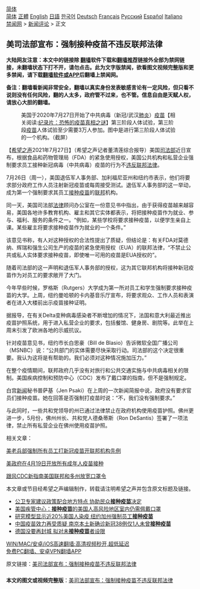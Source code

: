  <!-- 面包屑导航 --> <div class="breadcrumb"><!-- GTranslate: https://gtranslate.io/ -->  <div class="switcher notranslate">  <div class="selected">  <a href="#" onclick="return false;"> 简体</a>  </div>  <div class="option">  <a href="https://www.bannedbook.org" onclick="doGTranslate('zh-CN|zh-CN');jQuery('div.switcher div.selected a').html(jQuery(this).html());return false;" title="简体中文" class="nturl selected"> 简体</a>  <a href="https://www.bannedbook.org/zh-tw/" onclick="doGTranslate('zh-CN|zh-TW');jQuery('div.switcher div.selected a').html(jQuery(this).html());return false;" title="繁體中文" class="nturl"> 正體</a>  <a href="https://www.bannedbook.org/en/" onclick="doGTranslate('zh-CN|en');jQuery('div.switcher div.selected a').html(jQuery(this).html());return false;" title="English" class="nturl"> English</a>  <a href="https://www.bannedbook.org/ja/" onclick="doGTranslate('zh-CN|ja');jQuery('div.switcher div.selected a').html(jQuery(this).html());return false;" title="日本語" class="nturl"> 日語</a>  <a href="https://www.bannedbook.org/ko/" onclick="doGTranslate('zh-CN|ko');jQuery('div.switcher div.selected a').html(jQuery(this).html());return false;" title="한국어" class="nturl"> 한국어</a>  <a href="https://www.bannedbook.org/de/" onclick="doGTranslate('zh-CN|de');jQuery('div.switcher div.selected a').html(jQuery(this).html());return false;" title="Deutsch" class="nturl"> Deutsch</a>  <a href="https://www.bannedbook.org/fr/" onclick="doGTranslate('zh-CN|fr');jQuery('div.switcher div.selected a').html(jQuery(this).html());return false;" title="Français" class="nturl"> Français</a>  <a href="https://www.bannedbook.org/ru/" onclick="doGTranslate('zh-CN|ru');jQuery('div.switcher div.selected a').html(jQuery(this).html());return false;" title="Русский" class="nturl"> Русский</a>  <a href="https://www.bannedbook.org/es/" onclick="doGTranslate('zh-CN|es');jQuery('div.switcher div.selected a').html(jQuery(this).html());return false;" title="Español" class="nturl"> Español</a>  <a href="https://www.bannedbook.org/it/" onclick="doGTranslate('zh-CN|it');jQuery('div.switcher div.selected a').html(jQuery(this).html());return false;" title="Italiano" class="nturl"> Italiano</a>  </div>  </div>      <div class='breadcrumb-sub'><!-- Breadcrumb NavXT 6.3.0 --> <a href="https://www.bannedbook.org/" class="home">禁闻网</a> &gt; <a href="https://www.bannedbook.org/bnews/comments/" class="category">新闻评论</a> &gt; 正文</div></div><h2>美司法部宣布：强制接种疫苗不违反联邦法律</h2> <p class="notice"><b>大陆网友注意：本文中的链接除 <a href="https://github.com/bannedbook/fanqiang" >翻墙</a>软件下载和<a href="https://github.com/killgcd/justmysocks/blob/master/README.md">翻墙推荐</a>链接外全部为禁网链接，未翻墙状态下打不开，请勿点击。此为文字版禁闻，欲看图文视频完整版和更多禁闻，请下载<a href="https://github.com/bannedbook/fanqiang">翻墙软件或APP</a>后翻墙上禁闻网。</p><p>备注：翻墙看新闻非常安全，翻墙以真实身份发表敏感言论有一定风险，但只看不说则没有任何风险，翻的人太多，政府管不过来，也不管。信息自由是天赋人权，请放心大胆的翻墙。</b></p>  <div class="entry"> <figure><figcaption>美国于2020年7月27日开始了中共病毒（新冠/武汉<a href="https://www.bannedbook.org/bnews/tag/%e8%82%ba%e7%82%8e/" class="st_tag internal_tag" rel="tag" title="标签 肺炎 下的日志">肺炎</a>）<span class='wp_keywordlink'><a href="https://www.bannedbook.org/bnews/tculture/20160630/551027.html" title="疫苗" target="_blank">疫苗</a></span>【相关阅读:<a href='https://www.bannedbook.org/bnews/topimagenews/20180408/925060.html' target='_blank'>纪录片：恐怖的疫苗真相之谜</a>】第三阶段人体试验，第三阶段<a href="https://www.bannedbook.org/bnews/tag/%e7%96%ab%e8%8b%97/" class="st_tag internal_tag" rel="tag" title="标签 疫苗 下的日志">疫苗</a>人体试验至少需要3万人参加。图中是进行第三阶段人体试验的一个机构。（截屏）</figcaption></figure> <p>【<span class='wp_keywordlink_affiliate'><a href="https://www.soundofhope.org" title="希望之声" target="_blank">希望之声</a></span>2021年7月27日】（希望之声记者董清莲综合报导）美国<a href="https://www.bannedbook.org/bnews/tag/%e5%8f%b8%e6%b3%95%e9%83%a8/" class="st_tag internal_tag" rel="tag" title="标签 司法部 下的日志">司法部</a>近日宣布，根据食品和药物管理局（FDA）的紧急使用授权，美国公共机构和私营企业强制要求员工接种新冠病毒（中共病毒）疫苗的行为不<a href="https://www.bannedbook.org/bnews/tag/%E8%BF%9D%E5%8F%8D/" class="st_tag internal_tag" rel="tag" title="标签 违反 下的日志">违反</a><a href="https://www.bannedbook.org/bnews/tag/%E8%81%94%E9%82%A6%E6%B3%95%E5%BE%8B/" class="st_tag internal_tag" rel="tag" title="标签 联邦法律 下的日志">联邦法律</a>。</p> <p>7月26日（周一），美国退伍军人事务部、加利福尼亚州和纽约市表示，他们将要求部分政府工作人员注射新冠疫苗或每周接受测试。退伍军人事务部的这一举动，成为第一个强制要求其员工<a href="https://www.bannedbook.org/bnews/tag/%E6%8E%A5%E7%A7%8D%E7%96%AB%E8%8B%97/" class="st_tag internal_tag" rel="tag" title="标签 接种疫苗 下的日志">接种疫苗</a>的<a href="https://www.bannedbook.org/bnews/tag/%E8%81%94%E9%82%A6/" class="st_tag internal_tag" rel="tag" title="标签 联邦 下的日志">联邦</a>机构。</p> <p>同一天，美国司法部<a href="https://www.bannedbook.org/bnews/tag/%e6%b3%95%e5%be%8b/" class="st_tag internal_tag" rel="tag" title="标签 法律 下的日志">法律</a>顾问办公室在一份意见书中指出，由于获得疫苗越来越容易，美国各地许多教育机构、雇主和其它实体都表示，将把接种疫苗作为就业、参与、福利、服务的条件之一。“例如，某些学校将要求接种疫苗，以便学生亲自上课。某些雇主将要求接种疫苗作为就业的一个条件。”</p> <p>该意见书称，有人对这种授权的合法性提出了质疑，但结论是：有关FDA对莫德纳、辉瑞和强生公司生产的疫苗的紧急使用授权（EUA）的联邦法律，“不禁止公共或私人实体要求接种疫苗，即使唯一可用的疫苗是EUA授权的”。</p>  <p>随着司法部的这一声明和退伍军人事务部的授权，这为其它联邦机构将接种新冠疫苗作为对员工的要求敞开了大门。</p> <p>今年早些时候，罗格斯（Rutgers）大学成为第一所对员工和学生强制要求接种疫苗的大学。上周，纽约曼哈顿的卡内基音乐厅宣布，将要求观众、工作人员和表演者在进入大楼前出示疫苗接种证明。</p> <p>据报导，在有关Delta变种病毒感染者不断增加的情况下，法国和意大利最近推出疫苗护照系统，用于进入私营企业的要求，包括餐馆、健身房、剧院等。此举在上周末引发了欧洲各地的示威抗议。</p> <p>针对疫苗意见书，纽约市长白思豪（Bill de Blasio）告诉微软全国广播公司（MSNBC）说：“公共部门的实体需要尽快采取行动。司法部的这个决定很重要。我认为这将是有帮助的。我们必须对这种情况施加压力。”</p>  <p>在整个疫情期间，联邦政府几乎没有对旅行和公共交通实施与中共病毒相关的限制。美国疾病控制和预防中心（CDC）发布了戴口罩的指南，但不是强制规定。</p> <p>白宫<span class='wp_keywordlink_affiliate'><a href="https://www.bannedbook.org/" title="新闻">新闻</a></span>秘书普萨基（Jen Psaki）在上周的一次新闻简报中说，政府没有要求官员们接种疫苗。她在回答是否强制打疫苗时说：“不，我们没有强制要求。”</p> <p>与此同时，一些共和党领导的州已通过法律禁止在政府机构使用疫苗护照。佛州更进一步，5月份，佛州州长、共和党人德桑蒂斯（Ron DeSantis）签署了一项法律，禁止所有私营企业在佛州使用疫苗护照。</p> <p>相关文章：</p>  <p><a data-ctorig="https://www.soundofhope.org/post/529445" data-cturl="https://www.google.com/url?client=internal-element-cse&amp;cx=007749283119516952101:0iwnfnkwnek&amp;q=https://www.soundofhope.org/post/529445&amp;sa=U&amp;ved=2ahUKEwjS7M3htYTyAhUDm-AKHabjBss4MhAWMAN6BAgGEAI&amp;usg=AOvVaw1Ua_QAbgfEH-OLMu0pFn7m" href="https://www.soundofhope.org/post/529445" target="_blank">美老兵部强制所有员工打新冠疫苗开联邦机构先例</a></p> <p><a data-ctorig="https://www.soundofhope.org/post/492305" data-cturl="https://www.google.com/url?client=internal-element-cse&amp;cx=007749283119516952101:0iwnfnkwnek&amp;q=https://www.soundofhope.org/post/492305&amp;sa=U&amp;ved=2ahUKEwjBqcextYTyAhUgFVkFHZrHARE4FBAWMAV6BAgEEAI&amp;usg=AOvVaw0XFRrzx45QWWxb3bNEIn7T" href="https://www.soundofhope.org/post/492305" target="_blank">美政府在4月19日开放所有成年人疫苗接种</a></p> <p><a data-ctorig="https://www.soundofhope.org/post/505673" data-cturl="https://www.google.com/url?client=internal-element-cse&amp;cx=007749283119516952101:0iwnfnkwnek&amp;q=https://www.soundofhope.org/post/505673&amp;sa=U&amp;ved=2ahUKEwiOyI7TtYTyAhWrdN8KHW-6Ahk4KBAWMAd6BAgIEAI&amp;usg=AOvVaw2Pyhv-Ew_EgumownnCpRpq" href="https://www.soundofhope.org/post/505673" target="_blank">跟风CDC新指南美国联邦和多州放宽口罩令</a></p> <p>本文章或节目经希望之声编辑制作，转载请注明希望之声并包含原文标题及链接。 </p>  <ul class='op-related-articles' title='相关阅读'> <li><a href='https://www.bannedbook.org/bnews/worldnews/usa/20210728/1595480.html' target='_blank'>公卫专家建议政策配合地方特点 协助民众<b>接种疫苗</b>决定</a></li> <li><a href='https://www.bannedbook.org/bnews/headline/20210728/1595439.html' target='_blank'>美国疾管中心：<b>接种疫苗</b>的美国人高风险地区室内仍需佩戴口罩</a></li> <li><a href='https://www.bannedbook.org/bnews/baitai/20210727/1595205.html' target='_blank'>研究模型显示近20%美国人染疫 纽约加州强制员工<b>接种疫苗</b></a></li> <li><a href='https://www.bannedbook.org/bnews/headline/20210726/1594664.html' target='_blank'>中国疫苗效力再受质疑 南京本土新确诊新冠38例仅1人未曾<b>接种疫苗</b></a></li> <li><a href='https://www.bannedbook.org/bnews/comments/20210726/1594095.html' target='_blank'>德国没要再封城 拟对未<b>接种疫苗</b>者设限</a></li> </ul> <p class="texttj"> <a href="https://github.com/bannedbook/fanqiang/wiki/V2ray%E6%9C%BA%E5%9C%BA" target="_blank">WIN/MAC/安卓/iOS高速翻墙:高清视频秒开,超低延迟</a><br/> <a href="https://github.com/bannedbook/fanqiang/wiki/%E7%A6%81%E9%97%BB%E7%BD%91%E5%AE%89%E5%8D%93%E7%BF%BB%E5%A2%99%E6%96%B0%E9%97%BBAPP" target="_blank">免费PC翻墙、安卓VPN翻墙APP</a></p><p>原文链接：<a class="src_link"  href="https://www.soundofhope.org/post/529844" target="_blank">美司法部宣布：强制接种疫苗不违反联邦法律</a></p><a name='sharetosocial'></a>  <div style="margin-bottom:5px;padding-bottom:5px;clear:both"> <div id="archive-pix-1" class="banner-ads"> <!-- AuctionX Display platform tag START --> <div id="26318x728x90x621x_ADSLOT2" clicktrack="%%CLICK_URL_ESC%%"></div> <!-- AuctionX Display platform tag END --> </div> <div id="archive-pix-2" class="banner-ads"> <!-- AuctionX Display platform tag START --> <div id="26315x300x250x621x_ADSLOT2" clicktrack="%%CLICK_URL_ESC%%"></div> <!-- AuctionX Display platform tag END --> </div> </div>  <div id="archive-pix-1" class="banner-ads"> <!-- AuctionX Display platform tag START --> <div id="26318x728x90x621x_ADSLOT3" clicktrack="%%CLICK_URL_ESC%%"></div> <!-- AuctionX Display platform tag END --> </div> <div><b>本文的图文或视频完整版</b>：<a href='https://www.bannedbook.org/bnews/comments/20210728/1595518.html'>美司法部宣布：强制接种疫苗不违反联邦法律</a></div>  </div><!--END ENTRY--> 